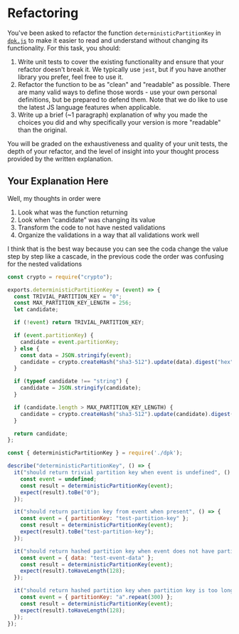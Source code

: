 # Refactoring

You've been asked to refactor the function `deterministicPartitionKey` in [`dpk.js`](dpk.js) to make it easier to read and understand without changing its functionality. For this task, you should:

1. Write unit tests to cover the existing functionality and ensure that your refactor doesn't break it. We typically use `jest`, but if you have another library you prefer, feel free to use it.
2. Refactor the function to be as "clean" and "readable" as possible. There are many valid ways to define those words - use your own personal definitions, but be prepared to defend them. Note that we do like to use the latest JS language features when applicable.
3. Write up a brief (~1 paragraph) explanation of why you made the choices you did and why specifically your version is more "readable" than the original.

You will be graded on the exhaustiveness and quality of your unit tests, the depth of your refactor, and the level of insight into your thought process provided by the written explanation.

## Your Explanation Here

Well, my thoughts in order were
1. Look what was the function returning
2. Look when "candidate" was changing its value
3. Transform the code to not have nested validations
4. Organize the validations in a way that all validations work well

I think that is the best way because you can see the coda change the value step by step like a cascade, in the previous code the order was confusing for the nested validations

```js
const crypto = require("crypto");

exports.deterministicPartitionKey = (event) => {
  const TRIVIAL_PARTITION_KEY = "0";
  const MAX_PARTITION_KEY_LENGTH = 256;
  let candidate;

  if (!event) return TRIVIAL_PARTITION_KEY;

  if (event.partitionKey) {
    candidate = event.partitionKey;
  } else {
    const data = JSON.stringify(event);
    candidate = crypto.createHash("sha3-512").update(data).digest("hex");
  }

  if (typeof candidate !== "string") {
    candidate = JSON.stringify(candidate);
  }

  if (candidate.length > MAX_PARTITION_KEY_LENGTH) {
    candidate = crypto.createHash("sha3-512").update(candidate).digest("hex");
  }

  return candidate;
};
```

```js
const { deterministicPartitionKey } = require('./dpk');

describe("deterministicPartitionKey", () => {
  it("should return trivial partition key when event is undefined", () => {
    const event = undefined;
    const result = deterministicPartitionKey(event);
    expect(result).toBe("0");
  });

  it("should return partition key from event when present", () => {
    const event = { partitionKey: "test-partition-key" };
    const result = deterministicPartitionKey(event);
    expect(result).toBe("test-partition-key");
  });

  it("should return hashed partition key when event does not have partition key", () => {
    const event = { data: "test-event-data" };
    const result = deterministicPartitionKey(event);
    expect(result).toHaveLength(128);
  });

  it("should return hashed partition key when partition key is too long", () => {
    const event = { partitionKey: "a".repeat(300) };
    const result = deterministicPartitionKey(event);
    expect(result).toHaveLength(128);
  });
});
```